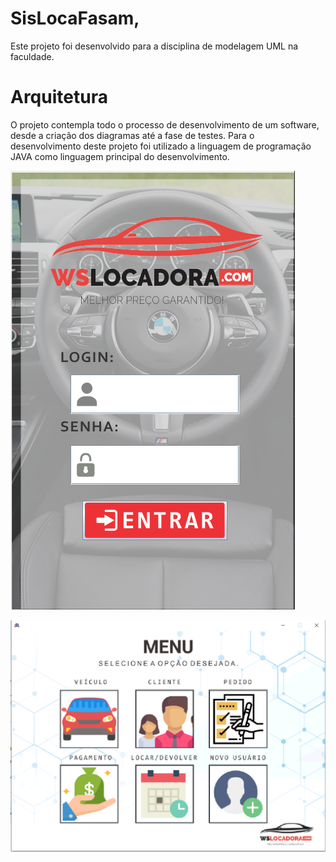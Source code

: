 # SisLocaFasam,

Este projeto foi desenvolvido para a disciplina de modelagem UML na faculdade.

# Arquitetura
O projeto contempla todo o processo de desenvolvimento de um software, desde a criação dos diagramas até a fase de testes. 
Para o desenvolvimento deste projeto foi utilizado a linguagem de programação JAVA como linguagem principal do desenvolvimento.

![](./sis1.PNG)


![](./sis2.PNG)
